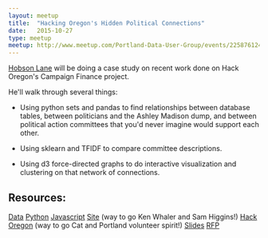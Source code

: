 ```yaml
---
layout: meetup
title:  "Hacking Oregon's Hidden Political Connections"
date:   2015-10-27
type: meetup
meetup: http://www.meetup.com/Portland-Data-User-Group/events/225876124/
---
```

[Hobson Lane](https://www.linkedin.com/in/hobsonlane) will be doing a case study on recent work done on Hack Oregon's Campaign Finance project.

He'll walk through several things:

* Using python sets and pandas to find relationships between database tables, between politicians and the Ashley Madison dump, and between political action committees that you'd never imagine would support each other. 
* Using sklearn and TFIDF to compare committee descriptions. 

* Using d3 force-directed graphs to do interactive visualization and clustering on that network of connections. 

## Resources:

[Data](http://totalgood.github.io/hackor)
[Python](http://github.com/totalgood/hackor/)
[Javascript](http://hobsonlane.com/pug/pug/miner/static/pac_nlp_force_graph.html)
[Site](http://behindthecurtain.HackOregon.com) (way to go Ken Whaler and Sam Higgins!)
[Hack Oregon](http://hackoregon.com) (way to go Cat and Portland volunteer spirit!)
[Slides](http://hobsonlane.com/talks)
[RFP](http://totalgood.com/blog/invitation-for-machine-intelligence-grant-proposals-winter-2016/) 
 